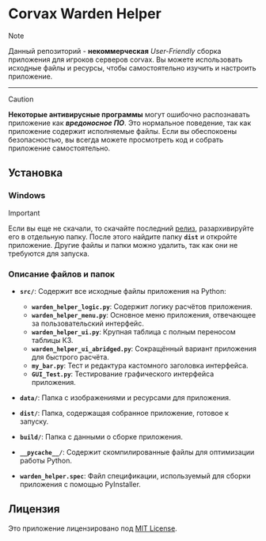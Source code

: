 # Corvax Warden Helper

> [!NOTE]  
> Данный репозиторий - **некоммерческая** *User-Friendly* сборка приложения для игроков серверов corvax. Вы можете использовать исходные файлы и ресурсы, чтобы самостоятельно изучить и настроить приложение.
---

> [!CAUTION]  
> **Некоторые антивирусные программы** могут ошибочно распознавать приложение как ***вредоносное ПО***. Это нормальное поведение, так как приложение содержит исполняемые файлы. Если вы обеспокоены безопасностью, вы всегда можете просмотреть код и собрать приложение самостоятельно.

## Установка

### Windows
> [!IMPORTANT]  
> Если вы еще не скачали, то скачайте последний [релиз](https://github.com/weylor654/warden-helper/releases/tag/v2.0.0), разархивируйте его в отдельную папку. После этого найдите папку **`dist`** и откройте приложение. Другие файлы и папки можно удалить, так как они не требуются для запуска.

### Описание файлов и папок

- **`src/`**: Содержит все исходные файлы приложения на Python:
  - **`warden_helper_logic.py`**: Содержит логику расчётов приложения.
  - **`warden_helper_menu.py`**: Основное меню приложения, отвечающее за пользовательский интерфейс.
  - **`warden_helper_ui.py`**: Крупная таблица с полным переносом таблицы КЗ.
  - **`warden_helper_ui_abridged.py`**: Сокращённый вариант приложения для быстрого расчёта.
  - **`my_bar.py`**: Тест и редактура кастомного заголовка интерфейса.
  - **`GUI_Test.py`**: Тестирование графического интерфейса приложения.

- **`data/`**: Папка с изображениями и ресурсами для приложения.

- **`dist/`**: Папка, содержащая собранное приложение, готовое к запуску.

- **`build/`**: Папка с данными о сборке приложения.

- **`__pycache__/`**: Содержит скомпилированные файлы для оптимизации работы Python.

- **`warden_helper.spec`**: Файл спецификации, используемый для сборки приложения с помощью PyInstaller.

## Лицензия

Это приложение лицензировано под [MIT License](LICENSE).
